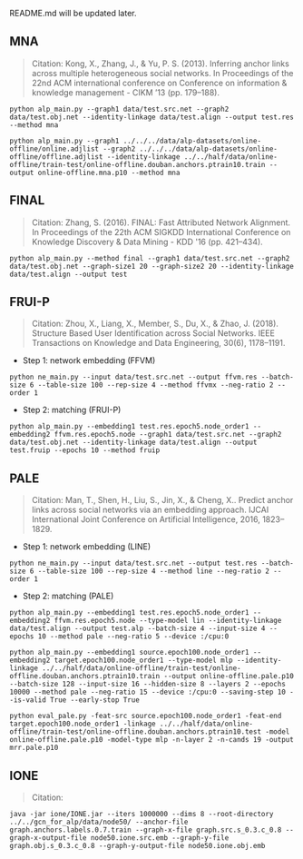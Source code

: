 README.md will be updated later.

## MNA
> Citation: Kong, X., Zhang, J., & Yu, P. S. (2013). Inferring anchor links across multiple heterogeneous social networks. In Proceedings of the 22nd ACM international conference on Conference on information & knowledge management - CIKM ’13 (pp. 179–188).
```shell
python alp_main.py --graph1 data/test.src.net --graph2 data/test.obj.net --identity-linkage data/test.align --output test.res --method mna

python alp_main.py --graph1 ../../../data/alp-datasets/online-offline/online.adjlist --graph2 ../../../data/alp-datasets/online-offline/offline.adjlist --identity-linkage ../../half/data/online-offline/train-test/online-offline.douban.anchors.ptrain10.train --output online-offline.mna.p10 --method mna
```

## FINAL
> Citation: Zhang, S. (2016). FINAL: Fast Attributed Network Alignment. In Proceedings of the 22th ACM SIGKDD International Conference on Knowledge Discovery & Data Mining - KDD '16 (pp. 421–434).
```shell
python alp_main.py --method final --graph1 data/test.src.net --graph2 data/test.obj.net --graph-size1 20 --graph-size2 20 --identity-linkage data/test.align --output test
```

## FRUI-P
> Citation: Zhou, X., Liang, X., Member, S., Du, X., & Zhao, J. (2018). Structure Based User Identification across Social Networks. IEEE Transactions on Knowledge and Data Engineering, 30(6), 1178–1191.
+ Step 1: network embedding (FFVM)
```shell
python ne_main.py --input data/test.src.net --output ffvm.res --batch-size 6 --table-size 100 --rep-size 4 --method ffvmx --neg-ratio 2 --order 1
```

+ Step 2: matching (FRUI-P)
```shell
python alp_main.py --embedding1 test.res.epoch5.node_order1 --embedding2 ffvm.res.epoch5.node --graph1 data/test.src.net --graph2 data/test.obj.net --identity-linkage data/test.align --output test.fruip --epochs 10 --method fruip
```

## PALE
> Citation: Man, T., Shen, H., Liu, S., Jin, X., & Cheng, X.. Predict anchor links across social networks via an embedding approach. IJCAI International Joint Conference on Artificial Intelligence, 2016, 1823–1829.
+ Step 1: network embedding (LINE)
```shell
python ne_main.py --input data/test.src.net --output test.res --batch-size 6 --table-size 100 --rep-size 4 --method line --neg-ratio 2 --order 1
```

+ Step 2: matching (PALE)
```shell
python alp_main.py --embedding1 test.res.epoch5.node_order1 --embedding2 ffvm.res.epoch5.node --type-model lin --identity-linkage data/test.align --output test.alp --batch-size 4 --input-size 4 --epochs 10 --method pale --neg-ratio 5 --device :/cpu:0

python alp_main.py --embedding1 source.epoch100.node_order1 --embedding2 target.epoch100.node_order1 --type-model mlp --identity-linkage ../../half/data/online-offline/train-test/online-offline.douban.anchors.ptrain10.train --output online-offline.pale.p10 --batch-size 128 --input-size 16 --hidden-size 8 --layers 2 --epochs 10000 --method pale --neg-ratio 15 --device :/cpu:0 --saving-step 10 --is-valid True --early-stop True
```

```shell
python eval_pale.py -feat-src source.epoch100.node_order1 -feat-end target.epoch100.node_order1 -linkage ../../half/data/online-offline/train-test/online-offline.douban.anchors.ptrain10.test -model online-offline.pale.p10 -model-type mlp -n-layer 2 -n-cands 19 -output mrr.pale.p10
```

## IONE

> Citation:
```shell
java -jar ione/IONE.jar --iters 1000000 --dims 8 --root-directory ../../gcn_for_alp/data/node50/ --anchor-file graph.anchors.labels.0.7.train --graph-x-file graph.src.s_0.3.c_0.8 --graph-x-output-file node50.ione.src.emb --graph-y-file graph.obj.s_0.3.c_0.8 --graph-y-output-file node50.ione.obj.emb
```
